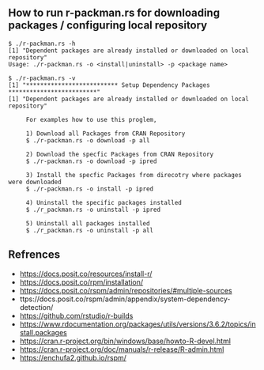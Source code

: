## How to run r-packman.rs for downloading packages / configuring local repository
~~~
$ ./r-packman.rs -h
[1] "Dependent packages are already installed or downloaded on local repository"
Usage: ./r-packman.rs -o <install|uninstall> -p <package name>

$ ./r-packman.rs -v
[1] "************************** Setup Dependency Packages *************************"
[1] "Dependent packages are already installed or downloaded on local repository"

     For examples how to use this proglem,

     1) Download all Packages from CRAN Repository
     $ ./r-packman.rs -o download -p all

     2) Download the specfic Packages from CRAN Repository
     $ ./r-packman.rs -o download -p ipred

     3) Install the specfic Packages from direcotry where packages were downloaded
     $ ./r-packman.rs -o install -p ipred

     4) Uninstall the specific packages installed
     $ ./r_packman.rs -o uninstall -p ipred

     5) Uninstall all packages installed
     $ ./r_packman.rs -o uninstall -p all
~~~

## Refrences
* https://docs.posit.co/resources/install-r/
* https://docs.posit.co/rpm/installation/
* https://docs.posit.co/rspm/admin/repositories/#multiple-sources
* ttps://docs.posit.co/rspm/admin/appendix/system-dependency-detection/
* https://github.com/rstudio/r-builds
* https://www.rdocumentation.org/packages/utils/versions/3.6.2/topics/install.packages
* https://cran.r-project.org/bin/windows/base/howto-R-devel.html
* https://cran.r-project.org/doc/manuals/r-release/R-admin.html
* https://enchufa2.github.io/rspm/

